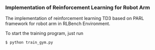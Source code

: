 ### Implementation of Reinforcement Learning  for Robot Arm

The implementation of reinforcement learning TD3 based on PARL framework for robot arm in RLBench Environment.

To start  the training program, just run

```
$ python train_gym.py
```

